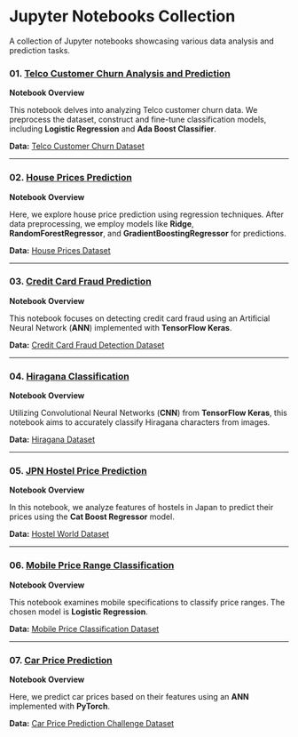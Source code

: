 # Jupyter Notebooks Collection
A collection of Jupyter notebooks showcasing various data analysis and prediction tasks.

### 01. [Telco Customer Churn Analysis and Prediction](https://github.com/idalz/jupyter-notebooks-collection/blob/main/01_Telco-Customer-Churn.ipynb)
**Notebook Overview** 

This notebook delves into analyzing Telco customer churn data. We preprocess the dataset, construct and fine-tune classification models, including **Logistic Regression** and **Ada Boost Classifier**.

**Data:** [Telco Customer Churn Dataset](https://www.kaggle.com/datasets/blastchar/telco-customer-churn)

---

### 02. [House Prices Prediction](https://github.com/idalz/jupyter-notebooks-collection/blob/main/02_House-Prices.ipynb)
**Notebook Overview** 

Here, we explore house price prediction using regression techniques. After data preprocessing, we employ models like **Ridge**, **RandomForestRegressor**, and **GradientBoostingRegressor** for predictions.

**Data:** [House Prices Dataset](https://www.kaggle.com/competitions/house-prices-advanced-regression-techniques)

---

### 03. [Credit Card Fraud Prediction](https://github.com/idalz/jupyter-notebooks-collection/blob/main/03_CreditCard-Fraud-Prediction.ipynb)
**Notebook Overview** 

This notebook focuses on detecting credit card fraud using an Artificial Neural Network (**ANN**) implemented with **TensorFlow Keras**.

**Data:** [Credit Card Fraud Detection Dataset](https://www.kaggle.com/datasets/mlg-ulb/creditcardfraud)

---

### 04. [Hiragana Classification](https://github.com/idalz/jupyter-notebooks-collection/blob/main/04_Hiragana-Classification.ipynb)
**Notebook Overview** 

Utilizing Convolutional Neural Networks (**CNN**) from **TensorFlow Keras**, this notebook aims to accurately classify Hiragana characters from images.

**Data:** [Hiragana Dataset](https://www.kaggle.com/datasets/anokas/kuzushiji)

---

### 05. [JPN Hostel Price Prediction](https://github.com/idalz/jupyter-notebooks-collection/blob/main/05_JPN-Hostel-Price-Prediction.ipynb)
**Notebook Overview** 

In this notebook, we analyze features of hostels in Japan to predict their prices using the **Cat Boost Regressor** model.

**Data:** [Hostel World Dataset](https://www.kaggle.com/datasets/koki25ando/hostel-world-dataset)

---

### 06. [Mobile Price Range Classification](https://github.com/idalz/jupyter-notebooks-collection/blob/main/06_Mobile-Price-Range-Classification.ipynb)
**Notebook Overview** 

This notebook examines mobile specifications to classify price ranges. The chosen model is **Logistic Regression**.

**Data:** [Mobile Price Classification Dataset](https://www.kaggle.com/datasets/iabhishekofficial/mobile-price-classification)

---

### 07. [Car Price Prediction](https://github.com/idalz/jupyter-notebooks-collection/blob/main/07_Car-Price-Prediction.ipynb)
**Notebook Overview** 

Here, we predict car prices based on their features using an **ANN** implemented with **PyTorch**.

**Data:** [Car Price Prediction Challenge Dataset](https://www.kaggle.com/datasets/deepcontractor/car-price-prediction-challenge)

